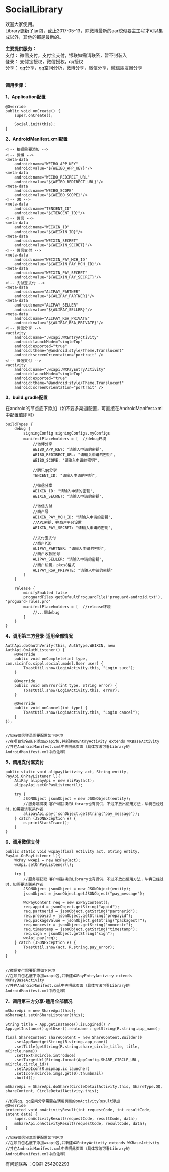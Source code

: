 # SocialLibrary
欢迎大家使用。<br>
Library更新了jar包，截止2017-05-13，除微博最新的aar貌似要主工程才可以集成以外，其他的都是最新的。<br><br>
<B>主要提供服务：</B><br>
支付：
微信支付，支付宝支付，银联如需请联系，暂不封装入<br>
登录：
支付宝授权，微信授权，qq授权<br>
分享：
qq分享，qq空间分析，微博分享，微信分享，微信朋友圈分享
<br><br><br>
<B>调用步骤：</B><br><br>
**1、Application配置**

    @Override
    public void onCreate() {
        super.onCreate();

        Social.init(this);
    }

**2、AndroidManifest.xml配置**

    <!-- 根据需要添加 -->
    <!-- 微博 -->
    <meta-data
        android:name="WEIBO_APP_KEY"
        android:value="${WEIBO_APP_KEY}"/>
    <meta-data
        android:name="WEIBO_REDIRECT_URL"
        android:value="${WEIBO_REDIRECT_URL}"/>
    <meta-data
        android:name="WEIBO_SCOPE"
        android:value="${WEIBO_SCOPE}"/>
    <!-- QQ -->
    <meta-data
        android:name="TENCENT_ID"
        android:value="${TENCENT_ID}"/>
    <!-- 微信 -->
    <meta-data
        android:name="WEIXIN_ID"
        android:value="${WEIXIN_ID}"/>
    <meta-data
        android:name="WEIXIN_SECRET"
        android:value="${WEIXIN_SECRET}"/>
    <!-- 微信支付 -->
    <meta-data
        android:name="WEIXIN_PAY_MCH_ID"
        android:value="${WEIXIN_PAY_MCH_ID}"/>
    <meta-data
        android:name="WEIXIN_PAY_SECRET"
        android:value="${WEIXIN_PAY_SECRET}"/>
    <!-- 支付宝支付 -->
    <meta-data
        android:name="ALIPAY_PARTNER"
        android:value="${ALIPAY_PARTNER}"/>
    <meta-data
        android:name="ALIPAY_SELLER"
        android:value="${ALIPAY_SELLER}"/>
    <meta-data
        android:name="ALIPAY_RSA_PRIVATE"
        android:value="${ALIPAY_RSA_PRIVATE}"/>
    <!-- 微信分享 -->
    <activity
        android:name=".wxapi.WXEntryActivity"
        android:launchMode="singleTop"
        android:exported="true"
        android:theme="@android:style/Theme.Translucent"
        android:screenOrientation="portrait" />
    <!-- 微信支付 -->
    <activity
        android:name=".wxapi.WXPayEntryActivity"
        android:launchMode="singleTop"
        android:exported="true"
        android:theme="@android:style/Theme.Translucent"
        android:screenOrientation="portrait" />

**3、build.gradle配置**

在android的节点底下添加（如不要多渠道配置，可直接在AndroidManifest.xml中配置值即可）

	buildTypes {
        debug {
            signingConfig signingConfigs.myConfigs
            manifestPlaceholders = [  //debug环境
                //微博分享
                WEIBO_APP_KEY: "请输入申请的密钥",
                WEIBO_REDIRECT_URL: "请输入申请的密钥",
                WEIBO_SCOPE: "请输入申请的密钥",

                //腾讯qq分享
                TENCENT_ID: "请输入申请的密钥",

                //微信分享
                WEIXIN_ID: "请输入申请的密钥",
                WEIXIN_SECRET: "请输入申请的密钥",

                //微信支付
                //商户号
                WEIXIN_PAY_MCH_ID: "请输入申请的密钥",
                //API密钥，在商户平台设置
                WEIXIN_PAY_SECRET: "请输入申请的密钥",

                //支付宝支付
                //商户PID
                ALIPAY_PARTNER: "请输入申请的密钥",
                //商户收款账号
                ALIPAY_SELLER: "请输入申请的密钥",
                //商户私钥，pkcs8格式
                ALIPAY_RSA_PRIVATE: "请输入申请的密钥"
            ]
        }

        release {
            minifyEnabled false
            proguardFiles getDefaultProguardFile('proguard-android.txt'), 'proguard-rules.pro'
            manifestPlaceholders = [  //release环境
                //...同debug
            ]
        }
    }


**4、调用第三方登录-适用全部情况**

    AuthApi.doOauthVerify(this, AuthType.WEIXIN, new AuthApi.OnAuthListener() {
        @Override
        public void onComplete(int type, com.sicinfo.sippl.social.model.User user) {
            ToastUtil.show(LoginActivity.this, "Login succ");
        }

        @Override
        public void onError(int type, String error) {
            ToastUtil.show(LoginActivity.this, error);
        }

        @Override
        public void onCancel(int type) {
            ToastUtil.show(LoginActivity.this, "Login cancel");  
        }
    });

	
    //如有微信登录需要配置如下环境
    //在项目包名底下添加wxapi包,并新建WXEntryActivity extends WXBaseActivity
    //并在AndroidManifest.xml中声明此页面（具体写法可看Library的AndroidManifest.xml中的注释）

**5、调用支付宝支付**

	public static void alipay(Activity act, String entity, PayApi.OnPayListener l){
        AliPay alipayApi = new AliPay(act);
        alipayApi.setOnPayListener(l);

        try {
            JSONObject jsonObject = new JSONObject(entity);
            //服务端拼凑 客户端拼凑的Library也有提供，不过不放出使用方法，毕竟已经过时，如需要请联系作者
            alipayApi.pay(jsonObject.getString("pay_message"));  
        } catch (JSONException e) {
            e.printStackTrace();
        }
    }

**6、调用微信支付**

	public static void wxpay(final Activity act, String entity, PayApi.OnPayListener l){
        WxPay wxApi = new WxPay(act);
        wxApi.setOnPayListener(l);

        try {
            //服务端获取 客户端拼凑的Library也有提供，不过不放出使用方法，毕竟已经过时，如需要请联系作者
            JSONObject jsonObject = new JSONObject(entity);  
            jsonObject = jsonObject.getJSONObject("pay_message");

            WxPayContent req = new WxPayContent();
            req.appid = jsonObject.getString("appid");
            req.partnerid = jsonObject.getString("partnerid");
            req.prepayid = jsonObject.getString("prepayid");
            req.packageValue = jsonObject.getString("packagestr");
            req.noncestr = jsonObject.getString("noncestr");
            req.timestamp = jsonObject.getString("timestamp");
            req.sign = jsonObject.getString("sign");
            wxApi.pay(req);
        } catch (JSONException e) {
            ToastUtil.show(act, R.string.pay_error);
        }
    }

	
	//微信支付需要配置如下环境
	//在项目包名底下添加wxapi包,并新建WXPayEntryActivity extends WXPayBaseActivity
	//并在AndroidManifest.xml中声明此页面（具体写法可看Library的AndroidManifest.xml中的注释）

**7、调用第三方分享-适用全部情况**

    mShareApi = new ShareApi(this);
    mShareApi.setOnShareListener(this);

    String title = App.getInstance().isLogined() ? App.getInstance().getUser().realname : getString(R.string.app_name);

    final ShareContent shareContent = new ShareContent.Builder()
        .setAppName(getString(R.string.app_name))
        .setTitle(getString(R.string.share_circle_title, title, mCircle.name))
        .setText(mCircle.introduce)
        .setTargetUrl(String.format(AppConfig.SHARE_CIRCLE_URL, mCircle.circle_id))
        .setAppIcon(R.mipmap.ic_launcher)
        .setIcon(mCircle.imgs.get(0).thumbnail)
        .build();

    mShareApi = ShareApi.doShare(CircleDetailActivity.this, ShareType.QQ, shareContent, CircleDetailActivity.this);

    //如有qq、qq空间分享需要在调用页面的onActivityResult添加
    @Override
    protected void onActivityResult(int requestCode, int resultCode, Intent data) {
        super.onActivityResult(requestCode, resultCode, data);
        mShareApi.onActivityResult(requestCode, resultCode, data);
    }
	
    //如有微信分享需要配置如下环境
    //在项目包名底下添加wxapi包,并新建WXEntryActivity extends WXBaseActivity
    //并在AndroidManifest.xml中声明此页面（具体写法可看Library的AndroidManifest.xml中的注释）

有问题联系：QQ群 254202293